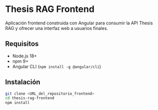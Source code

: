 # Thesis RAG Frontend

Aplicación frontend construida con Angular para consumir la API Thesis RAG y ofrecer una interfaz web a usuarios finales.

## Requisitos

- Node.js 18+
- npm 9+
- Angular CLI (`npm install -g @angular/cli`)

## Instalación

```bash
git clone <URL_del_repositorio_frontend>
cd thesis-rag-frontend
npm install
